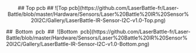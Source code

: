 <center>
## Top pcb ##
![Top pcb](https://github.com/LaserBattle-fr/Laser-Battle/blob/master/Hardware/Sensors/Laser%20Battle%20IR%20Sensor%20I2C/Gallery/LaserBattle-IR-Sensor-I2C-v1.0-Top.png)
</center>
<p align="justify">
## Bottom pcb ##
![Bottom pcb](https://github.com/LaserBattle-fr/Laser-Battle/blob/master/Hardware/Sensors/Laser%20Battle%20IR%20Sensor%20I2C/Gallery/LaserBattle-IR-Sensor-I2C-v1.0-Bottom.png)
</p>
